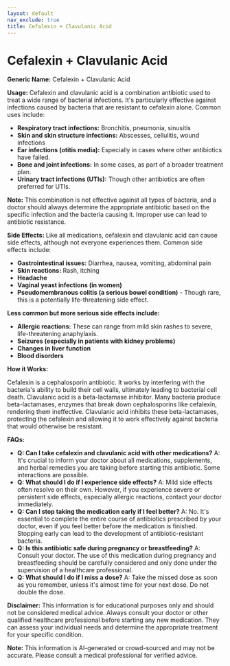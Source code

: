 ```yaml
---
layout: default
nav_exclude: true
title: Cefalexin + Clavulanic Acid
---
```


# Cefalexin + Clavulanic Acid

**Generic Name:** Cefalexin + Clavulanic Acid

**Usage:**  Cefalexin and clavulanic acid is a combination antibiotic used to treat a wide range of bacterial infections.  It's particularly effective against infections caused by bacteria that are resistant to cefalexin alone.  Common uses include:

* **Respiratory tract infections:** Bronchitis, pneumonia, sinusitis
* **Skin and skin structure infections:** Abscesses, cellulitis, wound infections
* **Ear infections (otitis media):** Especially in cases where other antibiotics have failed.
* **Bone and joint infections:**  In some cases, as part of a broader treatment plan.
* **Urinary tract infections (UTIs):**  Though other antibiotics are often preferred for UTIs.

**Note:**  This combination is not effective against all types of bacteria, and a doctor should always determine the appropriate antibiotic based on the specific infection and the bacteria causing it.  Improper use can lead to antibiotic resistance.


**Side Effects:**  Like all medications, cefalexin and clavulanic acid can cause side effects, although not everyone experiences them.  Common side effects include:

* **Gastrointestinal issues:** Diarrhea, nausea, vomiting, abdominal pain
* **Skin reactions:** Rash, itching
* **Headache**
* **Vaginal yeast infections (in women)**
* **Pseudomembranous colitis (a serious bowel condition)** - Though rare, this is a potentially life-threatening side effect.


**Less common but more serious side effects include:**

* **Allergic reactions:**  These can range from mild skin rashes to severe, life-threatening anaphylaxis.
* **Seizures (especially in patients with kidney problems)**
* **Changes in liver function**
* **Blood disorders**


**How it Works:**

Cefalexin is a cephalosporin antibiotic. It works by interfering with the bacteria's ability to build their cell walls, ultimately leading to bacterial cell death. Clavulanic acid is a beta-lactamase inhibitor.  Many bacteria produce beta-lactamases, enzymes that break down cephalosporins like cefalexin, rendering them ineffective. Clavulanic acid inhibits these beta-lactamases, protecting the cefalexin and allowing it to work effectively against bacteria that would otherwise be resistant.


**FAQs:**

* **Q: Can I take cefalexin and clavulanic acid with other medications?** A:  It's crucial to inform your doctor about all medications, supplements, and herbal remedies you are taking before starting this antibiotic.  Some interactions are possible.
* **Q: What should I do if I experience side effects?** A:  Mild side effects often resolve on their own.  However, if you experience severe or persistent side effects, especially allergic reactions, contact your doctor immediately.
* **Q: Can I stop taking the medication early if I feel better?** A: No.  It's essential to complete the entire course of antibiotics prescribed by your doctor, even if you feel better before the medication is finished.  Stopping early can lead to the development of antibiotic-resistant bacteria.
* **Q:  Is this antibiotic safe during pregnancy or breastfeeding?** A: Consult your doctor. The use of this medication during pregnancy and breastfeeding should be carefully considered and only done under the supervision of a healthcare professional.
* **Q:  What should I do if I miss a dose?** A: Take the missed dose as soon as you remember, unless it's almost time for your next dose.  Do not double the dose.


**Disclaimer:** This information is for educational purposes only and should not be considered medical advice. Always consult your doctor or other qualified healthcare professional before starting any new medication.  They can assess your individual needs and determine the appropriate treatment for your specific condition.


**Note:** This information is AI-generated or crowd-sourced and may not be accurate. Please consult a medical professional for verified advice.